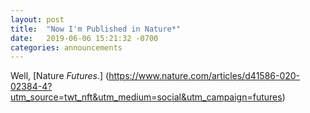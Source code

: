 ```yaml
---
layout: post
title:  "Now I'm Published in Nature*"
date:   2019-06-06 15:21:32 -0700
categories: announcements
---
```



Well, [Nature _Futures_.] (https://www.nature.com/articles/d41586-020-02384-4?utm_source=twt_nft&utm_medium=social&utm_campaign=futures)
